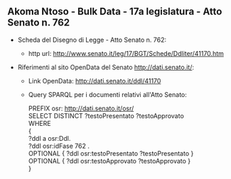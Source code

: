 ## Akoma Ntoso - Bulk Data - 17a legislatura - Atto Senato n. 762 ##

* Scheda del Disegno di Legge - Atto Senato n. 762:
	* http url: http://www.senato.it/leg/17/BGT/Schede/Ddliter/41170.htm

* Riferimenti al sito OpenData del Senato http://dati.senato.it/:
	* Link OpenData: http://dati.senato.it/ddl/41170
	* Query SPARQL per i documenti relativi all'Atto Senato:

        PREFIX osr: <http://dati.senato.it/osr/>  
		SELECT DISTINCT ?testoPresentato ?testoApprovato  
		WHERE  
		{  
		    ?ddl a osr:Ddl.  
		    ?ddl osr:idFase 762 .  
		    OPTIONAL { ?ddl osr:testoPresentato ?testoPresentato }  
		    OPTIONAL { ?ddl osr:testoApprovato ?testoApprovato }  
		}
		